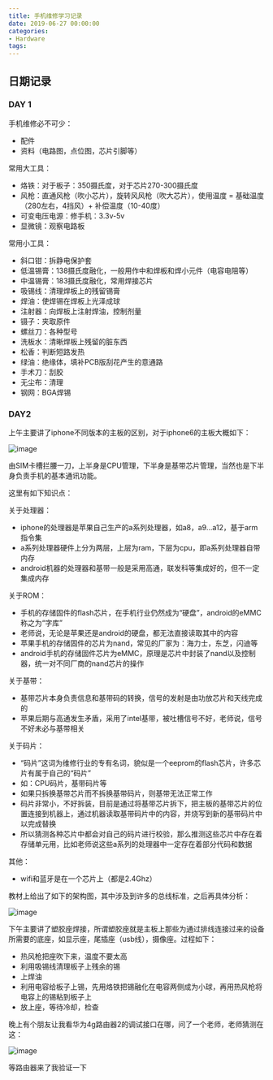 ```yaml
---
title: 手机维修学习记录
date: 2019-06-27 00:00:00
categories:
- Hardware
tags: 
---
```


## 日期记录

### DAY 1

手机维修必不可少：

- 配件
- 资料（电路图，点位图，芯片引脚等）

常用大工具：

- 烙铁：对于板子：350摄氏度，对于芯片270-300摄氏度
- 风枪：直通风枪（吹小芯片），旋转风风枪（吹大芯片），使用温度 = 基础温度（280左右，4挡风）+ 补偿温度（10-40度）
- 可变电压电源：修手机：3.3v-5v
- 显微镜：观察电路板

常用小工具：

- 斜口钳：拆静电保护套
- 低温锡膏：138摄氏度融化，一般用作中和焊板和焊小元件（电容电阻等）
- 中温锡膏：183摄氏度融化，常用焊接芯片
- 吸锡线：清理焊板上的残留锡膏
- 焊油：使焊锡在焊板上光泽成球
- 注射器：向焊板上注射焊油，控制剂量
- 镊子：夹取原件
- 螺丝刀：各种型号
- 洗板水：清晰焊板上残留的脏东西
- 松香：判断短路发热
- 绿油：绝缘体，填补PCB版刮花产生的意通路
- 手术刀：刮胶
- 无尘布：清理
- 钢网：BGA焊锡

### DAY2

上午主要讲了iphone不同版本的主板的区别，对于iphone6的主板大概如下：

![image](https://xuanxuanblingbling.github.io/assets/pic/iphone6.jpeg)

由SIM卡槽拦腰一刀，上半身是CPU管理，下半身是基带芯片管理，当然也是下半身负责手机的基本通讯功能。

这里有如下知识点：

关于处理器：
- iphone的处理器是苹果自己生产的a系列处理器，如a8，a9...a12，基于arm指令集
- a系列处理器硬件上分为两层，上层为ram，下层为cpu，即a系列处理器自带内存
- android机器的处理器和基带一般是采用高通，联发科等集成好的，但不一定集成内存

关于ROM：
- 手机的存储固件的flash芯片，在手机行业仍然成为“硬盘”，android的eMMC称之为“字库”
- 老师说，无论是苹果还是android的硬盘，都无法直接读取其中的内容
- 苹果手机的存储固件的芯片为nand，常见的厂家为：海力士，东芝，闪迪等
- android手机的存储固件芯片为eMMC，原理是芯片中封装了nand以及控制器，统一对不同厂商的nand芯片的操作

关于基带：
- 基带芯片本身负责信息和基带码的转换，信号的发射是由功放芯片和天线完成的
- 苹果后期与高通发生矛盾，采用了intel基带，被吐槽信号不好，老师说，信号不好未必与基带相关

关于码片：
- “码片”这词为维修行业的专有名词，貌似是一个eeprom的flash芯片，许多芯片有属于自己的“码片”
- 如：CPU码片，基带码片等
- 如果只拆换基带芯片而不拆换基带码片，则基带无法正常工作
- 码片非常小，不好拆装，目前是通过将基带芯片拆下，把主板的基带芯片的位置连接到机器上，通过机器读取基带码片中的内容，并烧写到新的基带码片中以完成替换
- 所以猜测各种芯片中都会对自己的码片进行校验，那么推测这些芯片中存在着存储单元用，比如老师说这些a系列的处理器中一定存在着部分代码和数据

其他：
- wifi和蓝牙是在一个芯片上（都是2.4Ghz）

教材上给出了如下的架构图，其中涉及到许多的总线标准，之后再具体分析：

![image](https://xuanxuanblingbling.github.io/assets/pic/iphone_android.jpeg)

下午主要讲了塑胶座焊接，所谓塑胶座就是主板上那些为通过排线连接过来的设备所需要的底座，如显示座，尾插座（usb线），摄像座。过程如下：

- 热风枪把座吹下来，温度不要太高
- 利用吸锡线清理板子上残余的锡
- 上焊油
- 利用电容给板子上锡，先用烙铁把锡融化在电容两侧成为小球，再用热风枪将电容上的锡粘到板子上
- 放上座，等待冷却，检查

晚上有个朋友让我看华为4g路由器2的调试接口在哪，问了一个老师，老师猜测在这：

![image](https://xuanxuanblingbling.github.io/assets/pic/huaweiroute.jpeg)

等路由器来了我验证一下

